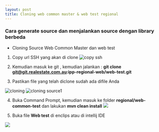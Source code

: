 ```yaml
---
layout: post
title: Cloning web common master & web test regional 
---
```


### Cara generate source dan menjalankan source dengan library berbeda 
* Cloning Source Web Common Master dan web test
1. Copy url SSH yang akan di clone 
  ![copy ssh](http://res.cloudinary.com/deshqivuj/image/upload/v1493862560/maven-eclipse/2017-05-03_17-29-37.png)

2. Kemudian masuk ke git , kemudian jalankan : **git clone git@git.realestate.com.au:ipp-regional-web/web-test.git** 

3. Pastikan file yang telah diclone sudah ada difile Anda 

  ![cloning](http://res.cloudinary.com/deshqivuj/image/upload/c_scale,h_162,w_544/v1493864082/maven-eclipse/2017-05-04_09-13-04.png)
  ![cloning source1](http://res.cloudinary.com/deshqivuj/image/upload/c_scale,h_146,w_407/v1493864082/maven-eclipse/2017-05-04_09-13-04.png)

4. Buka Command Prompt, kemudian masuk ke folder **regional/web-common-test** dan lakukan **mvn clean install**
  ![](http://res.cloudinary.com/deshqivuj/image/upload/v1493866687/maven-eclipse/2017-05-04_09-57-28.png)

5. Buka file **Web test** di enclips atau di intellij IDE 

  ![](http://res.cloudinary.com/deshqivuj/image/upload/c_scale,h_200,w_400/v1493869522/maven-eclipse/2017-05-04_10-44-26.png)


